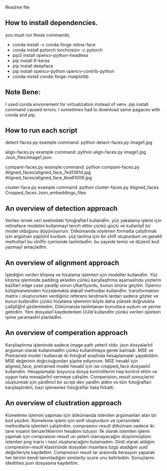 Readme file

## How to install dependencies.

you must run these commands;

- conda install -c conda-forge retina-face
- conda install pytorch torchvision -c pytorch
- pip3 install opencv-python-headless
- pip install tf-keras
- pip install deepface
- pip install opencv-python opencv-contrib-python
- conda install conda-forge::matplotlib

## Note Bene:

I used conda enviorement for virtualization instead of venv. pip install command caused errors. I sometimes had to download same pagaces with conda and pip.

## How to run each script

detect-faces.py example command:
python detect-faces.py image1.jpg

align-faces.py example command:
python align-faces.py image1.jpg Json_files/image1.json

compare-faces.py example command:
python compare-faces.py Aligned_faces/aligned_face_7ed1391d.jpg Aligned_faces/aligned_face_8ea61008.jpg

cluster-face.py example command:
python cluster-faces.py Aligned_faces Cropped_faces Json_embeddings_files

## An overview of detection approach

Verilen örnek veri seetindeki fotoğraflarİ kullandİm. yüz yakalama işlemi için retinaface modelini kullanmayİ tercih ettim çünkü güçlü ve kullanİşlİ bir model olduğunu düşünüyorum. Dökümanda söylenen formatta çalştİrmak için argüman yapİsİnİ kurdum. yüz tanİma için bir sİnİf oluşturdum ve gerekli methotlarİ bu sİnİfİn içerisinde tanİmladİm. bu sayede temiz ve düzenli kod yazmayİ amaçladİm.

## An overview of alignment approach

İşlediğim verileri kİrpma ve hizalama işlemleri için modeller kullandİm. Yüz kİrpma işleminde padding ekledim çünkü karşİlaştİrma aşamasİnda yüzlerin bazİlarİ edge case yaratİp sorun çİkartİyordu, bunun önüne geçtim. Opencv kütüphanesinden hizzalamakla alakalİ methodlar kullandİm. transformation matrix i oluştururken verdiğiniz referans landmark lardan sadece gözler ve burun kullandİm çünkü hizalama işleminin böyle daha yüksek doğrulukta çalİştİğİnİ gözlemledim. Dökümanda tanİmlanan komutlara uydum ve yerine getirdim. Yeni dosyalarİ kaydederken UUId kullandİm çünkü verileri işlerken işime yaramasİnİ planladİm.

## An overview of comperation approach

Karşilaştirma işleminde sadece image path yeterli oldu. json dosyalarİnİ argüman olarak kullanmadİm çünkü kullanilmaya gerek kalmadi. MSE ve Pretrained model i kullanrak iki fotoğraf arasİnda hesaplamalar yapabildim. MSE değerinin doğruluğundan şüphe ediyorum. MSE hesabİ için aligned_face, pretrained model hesabİ için ise cropped_face dosyasİnİ kullandim. Hesaplamalar boyunca dosya kontrolllerini hep kontrol ettim ve uygun hata mesajlarİnİ vermeye çaliştim. Comperision_result sonuçlarini oluşturmak için yardİmcİ bir script den yardİm aldim ve tüm fotoğraflari karşilaştirdim, bazi işlenemez fotoğraflar hata firkatti.

## An overview of clustration approach

Kümeleme işlemini yapması için dökümanda istenilen argümanlari alan bir kod yazdım. Kümeleme işlemi için sinif oluşturdum ve içerisindeki methodlarla işlemleri çaliştirdim. comprasion-result dökümanı sadece iki tane insanın benzerliklerinin hesabını tutuyor. İlk olarak istenilen işlemi yapmak için comprasion-result un yeterli olamayacağını düşünmüştüm. istenilen png marix i nasıl oluşturacağımı bulamadım.
Girdi olarak aldığım compresion-result klasöründe dosyaları insanlara özgü atadığım uuid değerleriyle kaydettim. Compresion result lar arasında iterasyon yaparak her birinin kendi tanımladığım similarity score unu belirledim. Sonuçlarını idedtities.json dosyasına kaydettim.
